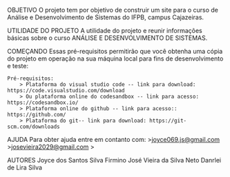 OBJETIVO
    O projeto tem por objetivo de construir um site para o curso de Análise e Desenvolvimento de Sistemas do IFPB, campus Cajazeiras.

UTILIDADE DO PROJETO
    A utilidade do projeto e reunir informações básicas sobre o curso ANÁLISE E DESENVOLVIMENTO DE SISTEMAS.

COMEÇANDO
    Essas pré-requisitos permitirão que você obtenha uma cópia do projeto em operação na sua máquina local para fins de desenvolvimento e teste:

    Pré-requisitos:
        > Plataforma do visual studio code -- link para download: https://code.visualstudio.com/download
        > Ou plataforma online do codesandbox -- link para acesso: https://codesandbox.io/
        > Plataforma online do github -- link para acesso:: https://github.com/
        > Plataforma do git-- link para download: https://git-scm.com/downloads


AJUDA
    Para obter ajuda entre em contanto com:
        >joyce069.js@gmail.com
        >josevieira2029@gmail.com
        >

AUTORES
    Joyce dos Santos Silva Firmino
    José Vieira da Silva Neto
    Danrlei de Lira Silva

